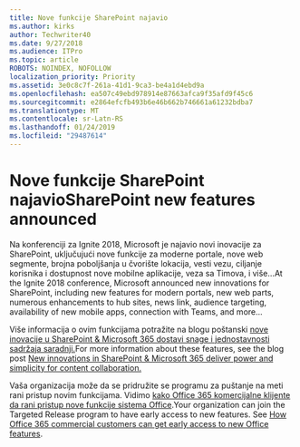 ```yaml
---
title: Nove funkcije SharePoint najavio
ms.author: kirks
author: Techwriter40
ms.date: 9/27/2018
ms.audience: ITPro
ms.topic: article
ROBOTS: NOINDEX, NOFOLLOW
localization_priority: Priority
ms.assetid: 3e0c8c7f-261a-41d1-9ca3-be4a1d4ebd9a
ms.openlocfilehash: ea507c49ebd978914e87663afca9f35afd9f45c6
ms.sourcegitcommit: e2864efcfb493b6e46b662b746661a61232bdba7
ms.translationtype: MT
ms.contentlocale: sr-Latn-RS
ms.lasthandoff: 01/24/2019
ms.locfileid: "29487614"
---
```

# <a name="sharepoint-new-features-announced"></a><span data-ttu-id="0e3ee-102">Nove funkcije SharePoint najavio</span><span class="sxs-lookup"><span data-stu-id="0e3ee-102">SharePoint new features announced</span></span>

<span data-ttu-id="0e3ee-103">Na konferenciji za Ignite 2018, Microsoft je najavio novi inovacije za SharePoint, uključujući nove funkcije za moderne portale, nove web segmente, brojna poboljšanja u čvorište lokacija, vesti vezu, ciljanje korisnika i dostupnost nove mobilne aplikacije, veza sa Timova, i više...</span><span class="sxs-lookup"><span data-stu-id="0e3ee-103">At the Ignite 2018 conference, Microsoft announced new innovations for SharePoint, including new features for modern portals, new web parts, numerous enhancements to hub sites, news link, audience targeting, availability of new mobile apps, connection with Teams, and more...</span></span>
  
<span data-ttu-id="0e3ee-104">Više informacija o ovim funkcijama potražite na blogu poštanski [nove inovacije u SharePoint &amp; Microsoft 365 dostavi snage i jednostavnosti sadržaja saradnji.](https://go.microsoft.com/fwlink/?linkid=2026502)</span><span class="sxs-lookup"><span data-stu-id="0e3ee-104">For more information about these features, see the blog post [New innovations in SharePoint &amp; Microsoft 365 deliver power and simplicity for content collaboration.](https://go.microsoft.com/fwlink/?linkid=2026502)</span></span>
  
<span data-ttu-id="0e3ee-p101">Vaša organizacija može da se pridružite se programu za puštanje na meti rani pristup novim funkcijama. Vidimo [kako Office 365 komercijalne klijente da rani pristup nove funkcije sistema Office](https://go.microsoft.com/fwlink/?linkid=2026346).</span><span class="sxs-lookup"><span data-stu-id="0e3ee-p101">Your organization can join the Targeted Release program to have early access to new features. See [How Office 365 commercial customers can get early access to new Office features](https://go.microsoft.com/fwlink/?linkid=2026346).</span></span>
  

